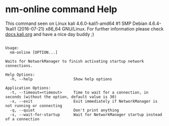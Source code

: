 # nm-online command Help
 
 This command seen on Linux kali 4.6.0-kali1-amd64 #1 SMP Debian 4.6.4-1kali1 (2016-07-21) x86_64 GNU/Linux. For further information please check [docs.kali.org](docs.kali.org) and have a nice day buddy ;) 

~~~

Usage:
  nm-online [OPTION...]

Waits for NetworkManager to finish activating startup network connections.

Help Options:
  -h, --help                  Show help options

Application Options:
  -t, --timeout=<timeout>     Time to wait for a connection, in seconds (without the option, default value is 30)
  -x, --exit                  Exit immediately if NetworkManager is not running or connecting
  -q, --quiet                 Don't print anything
  -s, --wait-for-startup      Wait for NetworkManager startup instead of a connection


~~~
